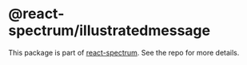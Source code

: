 # @react-spectrum/illustratedmessage

This package is part of [react-spectrum](https://github.com/adobe/react-spectrum). See the repo for more details.
